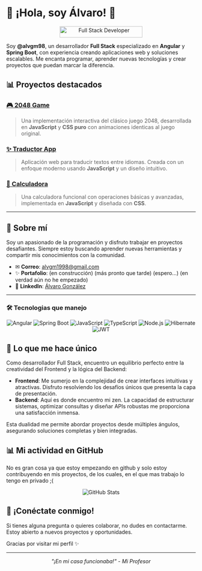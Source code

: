 # 🌟 ¡Hola, soy Álvaro! 👋

<div align="center">
  <img src="https://img.shields.io/badge/Full%20Stack-Developer-blue?style=for-the-badge&logo=github" alt="Full Stack Developer" width="220" height="30">
</div>

Soy **@alvgm98**, un desarrollador **Full Stack** especializado en **Angular** y **Spring Boot**, con experiencia creando aplicaciones web y soluciones escalables. Me encanta programar, aprender nuevas tecnologías y crear proyectos que puedan marcar la diferencia.

## 📊 Proyectos destacados

### [🎮 2048 Game](https://alvgm98.github.io/game2048/)
> Una implementación interactiva del clásico juego 2048, desarrollada en **JavaScript** y **CSS puro** con animaciones identicas al juego original.

### [✨ Traductor App](https://alvgm98.github.io/translate-app/)
> Aplicación web para traducir textos entre idiomas. Creada con un enfoque moderno usando **JavaScript** y un diseño intuitivo.

### [📏 Calculadora](https://alvgm98.github.io/calculadora/)
> Una calculadora funcional con operaciones básicas y avanzadas, implementada en **JavaScript** y diseñada con **CSS**.

---

## 🚀 Sobre mí

Soy un apasionado de la programación y disfruto trabajar en proyectos desafiantes. Siempre estoy buscando aprender nuevas herramientas y compartir mis conocimientos con la comunidad.

- ✉ **Correo**: [alvgm1998@gmail.com](mailto:alvgm1998@gmail.com)
- ✨ **Portafolio**: (en construcción) (más pronto que tarde) (espero...) (en verdad aún no he empezado)
- 👥 **LinkedIn**: [Álvaro González](https://www.linkedin.com/in/%C3%A1lvaro-gonz%C3%A1lez-mu%C3%B1oz-961994204/)

---

### 🛠️ Tecnologias que manejo

<div align="center">

  ![Angular](https://img.shields.io/badge/-Angular-DD0031?style=for-the-badge&logo=angular&logoColor=white)
  ![Spring Boot](https://img.shields.io/badge/-Spring%20Boot-6DB33F?style=for-the-badge&logo=spring-boot&logoColor=white)
  ![JavaScript](https://img.shields.io/badge/-JavaScript-F7DF1E?style=for-the-badge&logo=javascript&logoColor=black)
  ![TypeScript](https://img.shields.io/badge/-TypeScript-3178C6?style=for-the-badge&logo=typescript&logoColor=white)
  ![Node.js](https://img.shields.io/badge/-Node.js-339933?style=for-the-badge&logo=node.js&logoColor=white)
  ![Hibernate](https://img.shields.io/badge/-Hibernate-59666C?style=for-the-badge&logo=hibernate&logoColor=white)
  ![JWT](https://img.shields.io/badge/-JWT-000000?style=for-the-badge&logo=jsonwebtokens&logoColor=white)

</div>

## 🌟 Lo que me hace único

Como desarrollador Full Stack, encuentro un equilibrio perfecto entre la creatividad del Frontend y la lógica del Backend:

- **Frontend**: Me sumerjo en la complejidad de crear interfaces intuitivas y atractivas. Disfruto resolviendo los desafíos únicos que presenta la capa de presentación.
- **Backend**: Aquí es donde encuentro mi zen. La capacidad de estructurar sistemas, optimizar consultas y diseñar APIs robustas me proporciona una satisfacción inmensa.

Esta dualidad me permite abordar proyectos desde múltiples ángulos, asegurando soluciones completas y bien integradas.

## 📊 Mi actividad en GitHub

No es gran cosa ya que estoy empezando en github y solo estoy contribuyendo en mis proyectos, de los cuales, en el que mas trabajo lo tengo en privado ;(

<div align="center">
  <img src="https://github-readme-stats.vercel.app/api?username=alvgm98&show_icons=true&theme=radical" alt="GitHub Stats">
</div>

## 🔗 ¡Conéctate conmigo!
Si tienes alguna pregunta o quieres colaborar, no dudes en contactarme. Estoy abierto a nuevos proyectos y oportunidades.

Gracias por visitar mi perfil ✨

---

<div align="center">
  <i>"¡En mi casa funcionaba!" - Mi Profesor</i>
</div>
